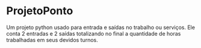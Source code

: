 # ProjetoPonto
Um projeto python usado para entrada e saídas no trabalho ou serviços. Ele conta 2 entradas e 2 saídas totalizando no final a quantidade de horas trabalhadas em seus devidos turnos.
